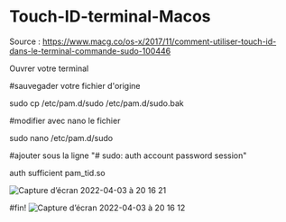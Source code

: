 # Touch-ID-terminal-Macos

Source : https://www.macg.co/os-x/2017/11/comment-utiliser-touch-id-dans-le-terminal-commande-sudo-100446

Ouvrer votre terminal

#sauvegader votre fichier d'origine

sudo cp /etc/pam.d/sudo /etc/pam.d/sudo.bak

#modifier avec nano le fichier

sudo nano /etc/pam.d/sudo

#ajouter sous la ligne "# sudo: auth account password session"

auth       sufficient     pam_tid.so

![Capture d’écran 2022-04-03 à 20 16 21](https://user-images.githubusercontent.com/42283374/161442236-9158751d-b12c-4f7b-86cd-7fca5bc7ff81.png)

#fin!
![Capture d’écran 2022-04-03 à 20 16 12](https://user-images.githubusercontent.com/42283374/161442277-6907e465-fb84-4b32-9297-79fe7758f23b.png)
